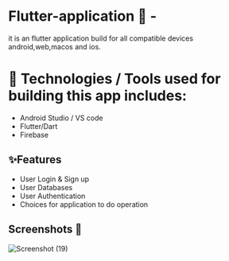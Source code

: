 # Flutter-application  📱 -
it is an flutter application build for all compatible devices android,web,macos and ios.
# 📱 Technologies / Tools used for building this app includes: 
- Android Studio / VS code 
- Flutter/Dart
- Firebase
## ✨Features

- User Login & Sign up
- User Databases
- User Authentication
- Choices for application to do operation
 ## Screenshots 📱
 ![Screenshot (19)](https://github.com/Gauravshukl/Flutter-Firebase-Series-main/issues/1#issue-2279111325)
